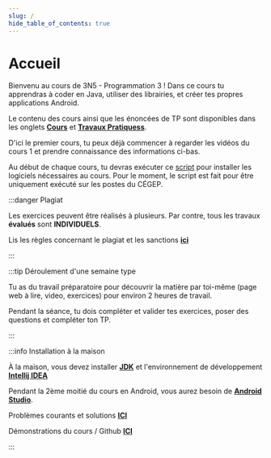 ```yaml
---
slug: /
hide_table_of_contents: true
---
```


# Accueil

Bienvenu au cours de 3N5 - Programmation 3 ! Dans ce cours tu apprendras à coder en Java, utiliser des librairies, et créer tes propres applications Android.

Le contenu des cours ainsi que les énoncées de TP sont disponibles dans les onglets **[Cours](cours/accueil)** et **[Travaux Pratiquess](tp/tp1)**.

D'ici le premier cours, tu peux déjà commencer à regarder les vidéos du cours 1 et prendre connaissance des informations ci-bas.

Au début de chaque cours, tu devras exécuter ce [script](https://github.com/departement-info-cem/scripts-mobile/tree/main) pour installer les logiciels nécessaires au cours. Pour le moment, le script est fait pour être uniquement exécuté sur les postes du CÉGEP.

:::danger Plagiat

Les exercices peuvent être réalisés à plusieurs. Par contre, tous les travaux **évalués** sont **INDIVIDUELS**.

Lis les règles concernant le plagiat et les sanctions **[ici](https://info.cegepmontpetit.ca/plagiat)**

:::

:::tip Déroulement d'une semaine type

Tu as du travail préparatoire pour découvrir la matière par toi-même (page web à lire, video, exercices) pour environ 2 heures de travail.

Pendant la séance, tu dois compléter et valider tes exercices, poser des questions et compléter ton TP.

:::

:::info Installation à la maison

À la maison, vous devez installer **[JDK](https://aws.amazon.com/fr/corretto/)** et l'environnement de développement **[Intellij IDEA](https://www.jetbrains.com/fr-fr/idea/)**

Pendant la 2ème moitié du cours en Android, vous aurez besoin de **[Android Studio](https://developer.android.com/studio)**.

Problèmes courants et solutions **[ICI](solutions)**

Démonstrations du cours / Github **[ICI](https://github.com/departement-info-cem/3N5-Prog3)**

:::
